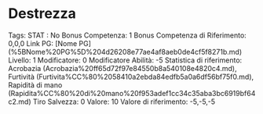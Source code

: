 # Destrezza

Tags: STAT
: No
Bonus Competenza: 1
Bonus Competenza di Riferimento: 0,0,0
Link PG: [Nome PG] (%5BNome%20PG%5D%204d26208e77ae4af8aeb0de4cf5f8271b.md)
Livello: 1
Modificatore: 0
Modificatore  Abilità: -5
Statistica di riferimento: Acrobazia (Acrobazia%20ff65d72f97e84550b8a540108e4820c4.md), Furtività (Furtivita%CC%80%2058410a2ebda84edfb5a0a6df56bf75f0.md), Rapidità di mano (Rapidita%CC%80%20di%20mano%20f953adef1cc34c35aba3bc6919bf64c2.md)
Tiro Salvezza: 0
Valore: 10
Valore di riferimento: -5,-5,-5